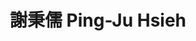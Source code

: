 ---
chinese_name: 謝秉儒
english_name: Ping-Ju Hsieh
title: 謝秉儒 Ping-Ju Hsieh
id: hsiehpingju
collection: members
position: Part-time Research Assistant
type: part-time research assistant
department: 經濟學系學士班四年級
# image_path: https://source.unsplash.com/collection/139386/600x600?a=.png
photo: pt_ra/hsiehpingju.jpg
# blurb: 123
---
